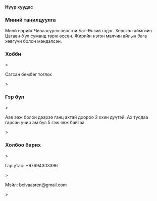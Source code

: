 <!DOCTYPE html>
<html>
<head>
    <meta charset="utf-8">
    <title></title>
</head>
<body>
    <h4>Нүүр хуудас</h4>
    <h3>Миний танилцуулга</h3>
    <p>Минй нэрийг Чиваасүрэн овогтой Бат-Өлзий гэдэг. 
    Хөвсгөл аймгийн Цагаан-Уул суманд төрж өссөн.
    Жирийн нэгэн малчин айлын бага хөвгүүн болон мэндэлсэн.</p>
    <h3>Хобби</h3>>
    <p>Сагсан бөмбөг тоглох</p>>
    <h3>Гэр бүл</h3>>
    <p>Аав ээж болон дээрээ ганц ахтай доороо 2 охин дүүтэй. 
    Ах тусдаа гарсан учир ам бүл 5 гэж явж байгаа.</p>>
    <h3>Холбоо барих</h3>>
    <p>Гар утас: +97694303396</p>>
    <p>Мэйл: bcivaasren@gmail.com</p>>
</body>
</html>
